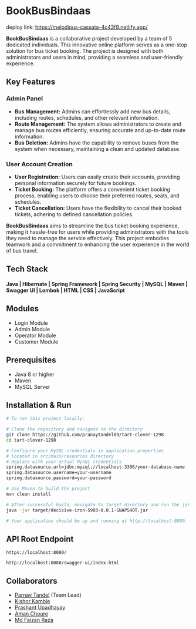 # BookBusBindaas
deploy link: https://melodious-cassata-4c43f9.netlify.app/

**BookBusBindaas** is a collaborative project developed by a team of 5 dedicated individuals. This innovative online platform serves as a one-stop solution for bus ticket booking. The project is designed with both administrators and users in mind, providing a seamless and user-friendly experience.

## Key Features

### Admin Panel

- **Bus Management:** Admins can effortlessly add new bus details, including routes, schedules, and other relevant information.
- **Route Management:** The system allows administrators to create and manage bus routes efficiently, ensuring accurate and up-to-date route information.
- **Bus Deletion:** Admins have the capability to remove buses from the system when necessary, maintaining a clean and updated database.

### User Account Creation

- **User Registration:** Users can easily create their accounts, providing personal information securely for future bookings.
- **Ticket Booking:** The platform offers a convenient ticket booking process, enabling users to choose their preferred routes, seats, and schedules.
- **Ticket Cancellation:** Users have the flexibility to cancel their booked tickets, adhering to defined cancellation policies.

**BookBusBindaas** aims to streamline the bus ticket booking experience, making it hassle-free for users while providing administrators with the tools they need to manage the service effectively. This project embodies teamwork and a commitment to enhancing the user experience in the world of bus travel.


## Tech Stack

#### Java | Hibernate | Spring Framework | Spring Security | MySQL | Maven | Swagger UI | Lombok | HTML | CSS | JavaScript

## Modules
- Login Module
- Admin Module
- Operator Module
- Customer Module

## Prerequisites

- Java 8 or higher
- Maven
- MySQL Server

## Installation & Run
```bash
# To run this project locally:

# Clone the repository and navigate to the directory
git clone https://github.com/pranaytandel09/tart-clover-1298
cd tart-clover-1298

# Configure your MySQL credentials in application.properties
# located in src/main/resources directory
# Replace with your actual MySQL credentials
spring.datasource.url=jdbc:mysql://localhost:3306/your-database-name
spring.datasource.username=your-username
spring.datasource.password=your-password

# Use Maven to build the project
mvn clean install

# After successful build, navigate to target directory and run the jar file
java -jar target/decisive-iron-5903-0.0.1-SNAPSHOT.jar

# Your application should be up and running at http://localhost:8080.
```
## API Root Endpoint

```
https://localhost:8080/
```

```
http://localhost:8080/swagger-ui/index.html
```

## Collaborators

- [Parnay Tandel](https://github.com/pranaytandel09) (Team Lead)
- [Kishor Kamble](https://github.com/kishork18)
- [Prashant Upadhayay](https://github.com/Prashantomm)
- [Aman Choure](https://github.com/amanacr0358)
- [Md Faizan Raza](https://github.com/Fiza32)
